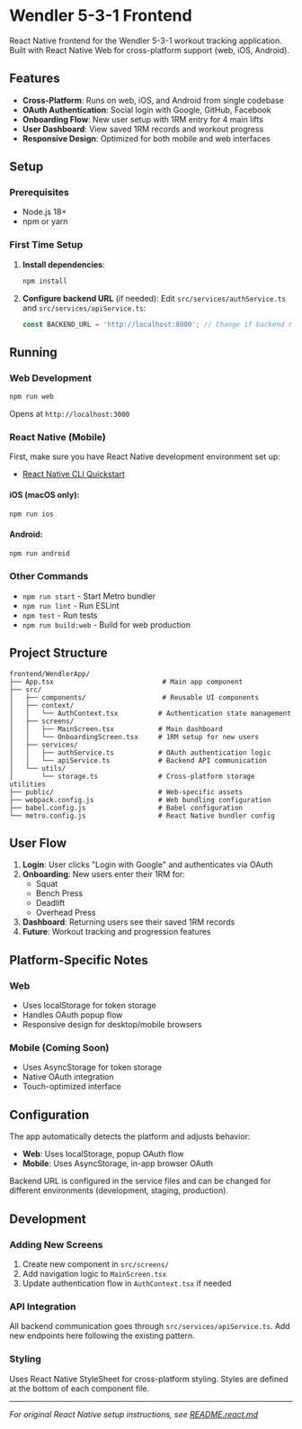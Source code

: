 # Wendler 5-3-1 Frontend

React Native frontend for the Wendler 5-3-1 workout tracking application. Built with React Native Web for cross-platform support (web, iOS, Android).

## Features

- **Cross-Platform**: Runs on web, iOS, and Android from single codebase
- **OAuth Authentication**: Social login with Google, GitHub, Facebook
- **Onboarding Flow**: New user setup with 1RM entry for 4 main lifts
- **User Dashboard**: View saved 1RM records and workout progress
- **Responsive Design**: Optimized for both mobile and web interfaces

## Setup

### Prerequisites
- Node.js 18+
- npm or yarn

### First Time Setup

1. **Install dependencies**:
   ```bash
   npm install
   ```

2. **Configure backend URL** (if needed):
   Edit `src/services/authService.ts` and `src/services/apiService.ts`:
   ```typescript
   const BACKEND_URL = 'http://localhost:8000'; // Change if backend runs elsewhere
   ```

## Running

### Web Development
```bash
npm run web
```
Opens at `http://localhost:3000`

### React Native (Mobile)
First, make sure you have React Native development environment set up:
- [React Native CLI Quickstart](https://reactnative.dev/docs/environment-setup)

#### iOS (macOS only):
```bash
npm run ios
```

#### Android:
```bash
npm run android
```

### Other Commands
- `npm run start` - Start Metro bundler
- `npm run lint` - Run ESLint
- `npm test` - Run tests
- `npm run build:web` - Build for web production

## Project Structure

```
frontend/WendlerApp/
├── App.tsx                           # Main app component
├── src/
│   ├── components/                   # Reusable UI components
│   ├── context/
│   │   └── AuthContext.tsx          # Authentication state management
│   ├── screens/
│   │   ├── MainScreen.tsx           # Main dashboard
│   │   └── OnboardingScreen.tsx     # 1RM setup for new users
│   ├── services/
│   │   ├── authService.ts           # OAuth authentication logic
│   │   └── apiService.ts            # Backend API communication
│   └── utils/
│       └── storage.ts               # Cross-platform storage utilities
├── public/                          # Web-specific assets
├── webpack.config.js                # Web bundling configuration
├── babel.config.js                  # Babel configuration
└── metro.config.js                  # React Native bundler config
```

## User Flow

1. **Login**: User clicks "Login with Google" and authenticates via OAuth
2. **Onboarding**: New users enter their 1RM for:
   - Squat
   - Bench Press
   - Deadlift
   - Overhead Press
3. **Dashboard**: Returning users see their saved 1RM records
4. **Future**: Workout tracking and progression features

## Platform-Specific Notes

### Web
- Uses localStorage for token storage
- Handles OAuth popup flow
- Responsive design for desktop/mobile browsers

### Mobile (Coming Soon)
- Uses AsyncStorage for token storage
- Native OAuth integration
- Touch-optimized interface

## Configuration

The app automatically detects the platform and adjusts behavior:

- **Web**: Uses localStorage, popup OAuth flow
- **Mobile**: Uses AsyncStorage, in-app browser OAuth

Backend URL is configured in the service files and can be changed for different environments (development, staging, production).

## Development

### Adding New Screens
1. Create new component in `src/screens/`
2. Add navigation logic to `MainScreen.tsx`
3. Update authentication flow in `AuthContext.tsx` if needed

### API Integration
All backend communication goes through `src/services/apiService.ts`. Add new endpoints here following the existing pattern.

### Styling
Uses React Native StyleSheet for cross-platform styling. Styles are defined at the bottom of each component file.

---

*For original React Native setup instructions, see [README.react.md](README.react.md)*